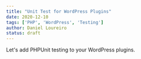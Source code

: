 ```yaml
---
title: "Unit Test for WordPress Plugins"
date: 2020-12-10
tags: ['PHP', 'WordPress', 'Testing']
author: Daniel Loureiro
status: draft
---
```

Let's add PHPUnit testing to your WordPress plugins.
<!-- more -->

<!-- ## Prerequisites

- Basic understanding of PHPUnit
- Recommended course: [Udemy - PHP Unit Testing with PHPUnit](https://www.udemy.com/course/php-unit-testing)

## Install PHPUnit

Go to the plugin root folder and install PHPUnit:

```bash
composer require --dev phpunit/phpunit 7
```

::: warning
Currently, WordPress only supports phpunit version 7.
:::

## Create a testing database

Let's create a new database for testing.

::: danger
Do NOT use the same database as your WordPress website.
It will ERASE your website!!!
:::

```bash
mysql -u root
```

```sql
CREATE DATABASE test_db;
```

::: tip
For local testing, you can create a single generic `test` database for all your WP projects.
::: -->

